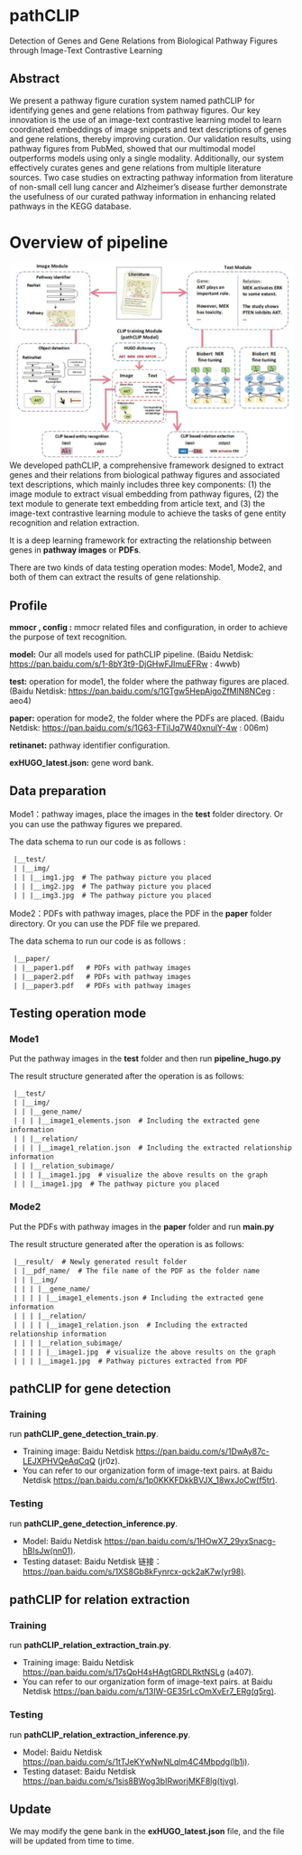 # pathCLIP
Detection of Genes and Gene Relations from Biological Pathway Figures through Image-Text Contrastive Learning


## Abstract
We present a pathway figure curation system named pathCLIP for identifying genes and gene relations from pathway figures. Our key innovation is the use of an image-text contrastive learning model to learn coordinated embeddings of image snippets and text descriptions of genes and gene relations, thereby improving curation. Our validation results, using pathway figures from PubMed, showed that our multimodal model outperforms models using only a single modality. Additionally, our system effectively curates genes and gene relations from multiple literature sources. Two case studies on extracting pathway information from literature of non-small cell lung cancer and Alzheimer’s disease further demonstrate the usefulness of our curated pathway information in enhancing related pathways in the KEGG database.

# Overview of pipeline
![](readme_images/pipeline.jpg)
We developed pathCLIP, a comprehensive framework designed to extract genes and their relations from biological pathway figures and associated text descriptions, which mainly includes three key components: (1) the image module to extract visual embedding from pathway figures, (2) the text module to generate text embedding from article text, and (3) the image-text contrastive learning module to achieve the tasks of gene entity recognition and relation extraction.

It is a deep learning framework for extracting the relationship between genes in **pathway images** or **PDFs**.

There are two kinds of data testing operation modes: Mode1, Mode2, and both of them can extract the results of gene relationship.

## Profile

**mmocr , config :** mmocr related files and configuration, in order to achieve the purpose of text recognition.

**model:** Our all models used for pathCLIP pipeline. 
(Baidu Netdisk: https://pan.baidu.com/s/1-8bY3t9-DjGHwFJImuEFRw : 4wwb)

**test:** operation for mode1, the folder where the pathway figures are placed. 
(Baidu Netdisk: https://pan.baidu.com/s/1GTgw5HepAigoZfMlN8NCeg : aeo4)

**paper:** operation for mode2, the folder where the PDFs are placed. 
(Baidu Netdisk: https://pan.baidu.com/s/1G63-FTilJq7W40xnulY-4w : 006m)

**retinanet:** pathway identifier configuration.

**exHUGO_latest.json:** gene word bank.

## Data preparation

Mode1：pathway images, place the images in the **test** folder directory. Or you can use the pathway figures we prepared.

The data schema to run our code is as follows :

```
 |__test/
 | |__img/
 | | |__img1.jpg  # The pathway picture you placed
 | | |__img2.jpg  # The pathway picture you placed
 | | |__img3.jpg  # The pathway picture you placed
```

Mode2：PDFs with pathway images, place the PDF in the **paper** folder directory. Or you can use the PDF file we prepared.

The data schema to run our code is as follows :

```
 |__paper/
 | |__paper1.pdf   # PDFs with pathway images
 | |__paper2.pdf   # PDFs with pathway images
 | |__paper3.pdf   # PDFs with pathway images
```

## Testing operation mode

### Mode1

Put the pathway images in the **test** folder and then run **pipeline_hugo.py** 

The result structure generated after the operation is as follows:

 ```
  |__test/
  | |__img/
  | | |__gene_name/
  | | | |__image1_elements.json  # Including the extracted gene information
  | | |__relation/
  | | | |__image1_relation.json  # Including the extracted relationship information
  | | |__relation_subimage/
  | | | |__image1.jpg  # visualize the above results on the graph
  | | |__image1.jpg  # The pathway picture you placed
 ```

### Mode2

Put the PDFs with pathway images in the **paper** folder and run **main.py**

The result structure generated after the operation is as follows:

```
 |__result/  # Newly generated result folder
 | |__pdf_name/  # The file name of the PDF as the folder name
 | | |__img/
 | | | |__gene_name/
 | | | | |__image1_elements.json # Including the extracted gene information
 | | | |__relation/
 | | | | |__image1_relation.json  # Including the extracted relationship information
 | | | |__relation_subimage/
 | | | | |__image1.jpg  # visualize the above results on the graph
 | | | |__image1.jpg  # Pathway pictures extracted from PDF
```

## pathCLIP for gene detection
### Training

run **pathCLIP_gene_detection_train.py**. 
- Training image: Baidu Netdisk https://pan.baidu.com/s/1DwAy87c-LEJXPHVQeAqCqQ
  (jr0z).
- You can refer to our organization form of image-text pairs. at Baidu Netdisk https://pan.baidu.com/s/1p0KKKFDkkBVJX_18wxJoCw(f5tr).

### Testing

run **pathCLIP_gene_detection_inference.py**. 
- Model: Baidu Netdisk https://pan.baidu.com/s/1HOwX7_29yxSnacg-hBIsJw(nn01). 
- Testing dataset: Baidu Netdisk 链接：https://pan.baidu.com/s/1XS8Gb8kFynrcx-qck2aK7w(yr98).


## pathCLIP for relation extraction 
### Training

run **pathCLIP_relation_extraction_train.py**. 
- Training image: Baidu Netdisk https://pan.baidu.com/s/17sQpH4sHAgtGRDLRktNSLg
(a407). 
- You can refer to our organization form of image-text pairs. at Baidu Netdisk https://pan.baidu.com/s/13IW-GE35rLcOmXvEr7_ERg(g5rg).

### Testing

run **pathCLIP_relation_extraction_inference.py**. 
- Model: Baidu Netdisk https://pan.baidu.com/s/1tTJeKYwNwNLqlm4C4Mbpdg(lb1i).
- Testing dataset: Baidu Netdisk https://pan.baidu.com/s/1sis8BWog3bIRworjMKF8lg(tjvg).

## Update

We may modify the gene bank in the **exHUGO_latest.json** file, and the file will be updated from time to time.

